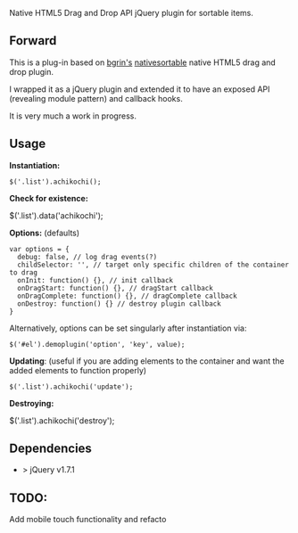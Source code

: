 
Native HTML5 Drag and Drop API jQuery plugin for sortable items.

## Forward

This is a plug-in based on [bgrin's](https://github.com/bgrins/ "Github user: bgrins")
[nativesortable](https://github.com/bgrins/nativesortable "nativesortable") native HTML5 drag and drop plugin.

I wrapped it as a jQuery plugin and extended it to have an exposed API (revealing module pattern) and callback hooks.

It is very much a work in progress.

## Usage

**Instantiation:**

    $('.list').achikochi();

**Check for existence:**

  $('.list').data('achikochi');

**Options:** (defaults)

    var options = {
      debug: false, // log drag events(?)
      childSelector: '', // target only specific children of the container to drag
      onInit: function() {}, // init callback
      onDragStart: function() {}, // dragStart callback
      onDragComplete: function() {}, // dragComplete callback
      onDestroy: function() {} // destroy plugin callback
    }

Alternatively, options can be set singularly after instantiation via:

    $('#el').demoplugin('option', 'key', value);

**Updating**: (useful if you are adding elements to the container and want the added elements to function properly)

    $('.list').achikochi('update');


**Destroying:**

  $('.list').achikochi('destroy');


## Dependencies

* &gt; jQuery v1.7.1

## TODO:

Add mobile touch functionality and refacto